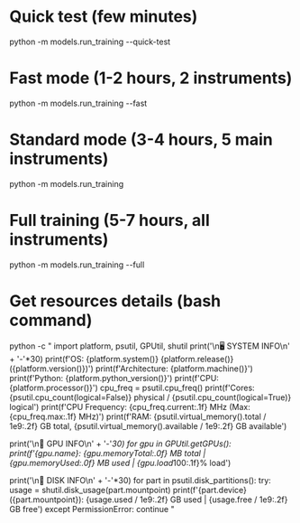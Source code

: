 # Quick test (few minutes)
python -m models.run_training --quick-test

# Fast mode (1-2 hours, 2 instruments)
python -m models.run_training --fast

# Standard mode (3-4 hours, 5 main instruments)
python -m models.run_training

# Full training (5-7 hours, all instruments)
python -m models.run_training --full


# Get resources details (bash command)
python -c "
import platform, psutil, GPUtil, shutil
print('\n🖥️ SYSTEM INFO\n' + '-'*30)
print(f'OS: {platform.system()} {platform.release()} ({platform.version()})')
print(f'Architecture: {platform.machine()}')
print(f'Python: {platform.python_version()}')
print(f'CPU: {platform.processor()}')
cpu_freq = psutil.cpu_freq()
print(f'Cores: {psutil.cpu_count(logical=False)} physical / {psutil.cpu_count(logical=True)} logical')
print(f'CPU Frequency: {cpu_freq.current:.1f} MHz (Max: {cpu_freq.max:.1f} MHz)')
print(f'RAM: {psutil.virtual_memory().total / 1e9:.2f} GB total, {psutil.virtual_memory().available / 1e9:.2f} GB available')

print('\n🧠 GPU INFO\n' + '-'*30)
for gpu in GPUtil.getGPUs():
    print(f'{gpu.name}: {gpu.memoryTotal:.0f} MB total | {gpu.memoryUsed:.0f} MB used | {gpu.load*100:.1f}% load')

print('\n💽 DISK INFO\n' + '-'*30)
for part in psutil.disk_partitions():
    try:
        usage = shutil.disk_usage(part.mountpoint)
        print(f'{part.device} ({part.mountpoint}): {usage.used / 1e9:.2f} GB used | {usage.free / 1e9:.2f} GB free')
    except PermissionError:
        continue
"